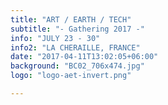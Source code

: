 ```yaml
---
title: "ART / EARTH / TECH"
subtitle: "- Gathering 2017 -"
info: "JULY 23 - 30"
info2: "LA CHERAILLE, FRANCE"
date: "2017-04-11T13:02:05+06:00"
background: "BC02_706x474.jpg"
logo: "logo-aet-invert.png"

---
```

